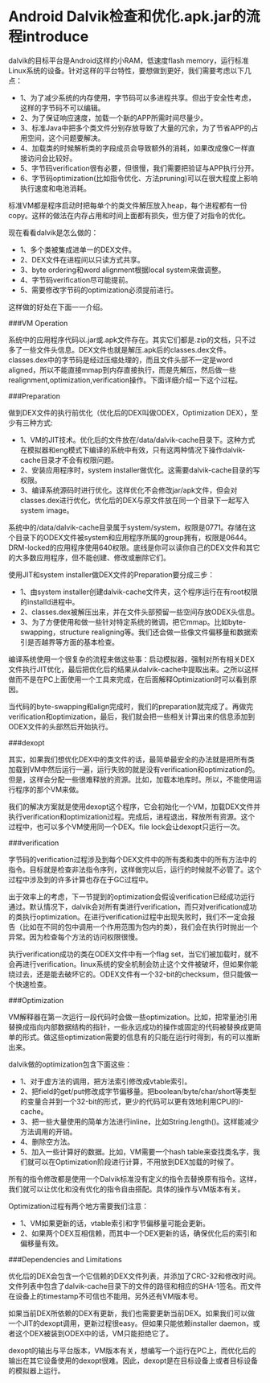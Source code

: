 # Android Dalvik检查和优化.apk.jar的流程introduce

dalvik的目标平台是Android这样的小RAM，低速度flash memory，运行标准Linux系统的设备。针对这样的平台特性，要想做到更好，我们需要考虑以下几点：

- 1、为了减少系统的内存使用，字节码可以多进程共享。但出于安全性考虑，这样的字节码不可以编辑。
- 2、为了保证响应速度，加载一个新的APP所需时间尽量少。
- 3、标准Java中把多个类文件分别存放导致了大量的冗余，为了节省APP的占用空间，这个问题要解决。
- 4、加载类的时候解析类的字段成员会导致额外的消耗，如果改成像C一样直接访问会比较好。
- 5、字节码verification很有必要，但很慢，我们需要把验证与APP执行分开。
- 6、字节码optimization(比如指令优化、方法pruning)可以在很大程度上影响执行速度和电池消耗。

标准VM都是程序启动时把每单个的类文件解压放入heap，每个进程都有一份copy。这样的做法在内存占用和时间上面都有损失，但方便了对指令的优化。

现在看看dalvik是怎么做的：

- 1、多个类被集成进单一的DEX文件。
- 2、DEX文件在进程间以只读方式共享。
- 3、byte ordering和word alignment根据local system来做调整。
- 4、字节码verification尽可能提前。
- 5、需要修改字节码的optimization必须提前进行。

这样做的好处在下面一一介绍。

###VM Operation

系统中的应用程序代码以.jar或.apk文件存在。其实它们都是.zip的文档，只不过多了一些文件头信息。DEX文件也就是解压.apk后的classes.dex文件。classes.dex中的字节码是经过压缩处理的，而且文件头部不一定是word aligned，所以不能直接mmap到内存直接执行，而是先解压，然后做一些realignment,optimization,verification操作。下面详细介绍一下这个过程。

###Preparation

做到DEX文件的执行前优化（优化后的DEX叫做ODEX，Optimization DEX），至少有三种方式:

- 1、VM的JIT技术。优化后的文件放在/data/dalvik-cache目录下。这种方式在模拟器和eng模式下编译的系统中有效，只有这两种情况下操作dalvik-cache目录才不会有权限问题。
- 2、安装应用程序时，system installer做优化。这需要dalvik-cache目录的写权限。
- 3、编译系统源码时进行优化。这样优化不会修改jar/apk文件，但会对classes.dex进行优化，优化后的DEX与原文件放在同一个目录下一起写入system image。

系统中的/data/dalvik-cache目录属于system/system，权限是0771。存储在这个目录下的ODEX文件被system和应用程序所属的group拥有，权限是0644。DRM-locked的应用程序使用640权限。底线是你可以读你自己的DEX文件和其它的大多数应用程序，但不能创建、修改或删除它们。

使用JIT和system installer做DEX文件的Preparation要分成三步：

- 1、由system installer创建dalvik-cache文件夹，这个程序运行在有root权限的installd进程中。
- 2、classes.dex被解压出来，并在文件头部预留一些空间存放ODEX头信息。
- 3、为了方便使用和做一些针对特定系统的微调，把它mmap。比如byte-swapping，structure realigning等。我们还会做一些像文件偏移量和数据索引是否越界等方面的基本检查。

编译系统使用一个很复杂的流程来做这些事：启动模拟器，强制对所有相关DEX文件执行JIT优化，最后把优化后的结果从dalvik-cache中提取出来。之所以这样做而不是在PC上面使用一个工具来完成，在后面解释Optimization时可以看到原因。

当代码的byte-swapping和align完成时，我们的preparation就完成了。再做完verification和optimization，最后，我们就会把一些相关计算出来的信息添加到ODEX文件的头部然后开始执行。

###dexopt

其实，如果我们想优化DEX中的类文件的话，最简单最安全的办法就是把所有类加载到VM中然后运行一遍，运行失败的就是没有verification和optimization的。但是，这样会分配一些很难释放的资源。比如，加载本地库时。所以，不能使用运行程序的那个VM来做。

我们的解决方案就是使用dexopt这个程序，它会初始化一个VM，加载DEX文件并执行verification和optimization过程。完成后，进程退出，释放所有资源。这个过程中，也可以多个VM使用同一个DEX。file lock会让dexopt只运行一次。

###verification

字节码的verification过程涉及到每个DEX文件中的所有类和类中的所有方法中的指令。目标就是检查非法指令序列，这样做完以后，运行的时候就不必管了。这个过程中涉及到的许多计算也存在于GC过程中。

出于效率上的考虑，下一节提到的optimization会假设verification已经成功运行通过。默认情况下，dalvik会对所有类进行verification，而只对verification成功的类执行optimization。在进行verification过程中出现失败时，我们不一定会报告（比如在不同的包中调用一个作用范围为包内的类），我们会在执行时抛出一个异常。因为检查每个方法的访问权限很慢。

执行verification成功的类在ODEX文件中有一个flag set，当它们被加载时，就不会再进行verification。linux系统的安全机制会防止这个文件被破坏，但如果你能绕过去，还是能去破坏它的。ODEX文件有一个32-bit的checksum，但只能做一个快速检查。

###Optimization

VM解释器在第一次运行一段代码时会做一些optimization。比如，把常量池引用替换成指向内部数据结构的指针，一些永远成功的操作或固定的代码被替换成更简单的形式。做这些optimization需要的信息有的只能在运行时得到，有的可以推断出来。

dalvik做的optimization包含下面这些：

- 1、对于虚方法的调用，把方法索引修改成vtable索引。
- 2、把field的get/put修改成字节偏移量。把boolean/byte/char/short等类型的变量合并到一个32-bit的形式，更少的代码可以更有效地利用CPU的I-cache。
- 3、把一些大量使用的简单方法进行inline，比如String.length()。这样能减少方法调用的开销。
- 4、删除空方法。
- 5、加入一些计算好的数据。比如，VM需要一个hash table来查找类名字，我们就可以在Optimization阶段进行计算，不用放到DEX加载的时候了。

所有的指令修改都是使用一个Dalvik标准没有定义的指令去替换原有指令。这样，我们就可以让优化和没有优化的指令自由搭配。具体的操作与VM版本有关。

Optimization过程有两个地方需要我们注意：

- 1、VM如果更新的话，vtable索引和字节偏移量可能会更新。
- 2、如果两个DEX互相信赖，而其中一个DEX更新的话，确保优化后的索引和偏移量有效。

###Dependencies and Limitations

优化后的DEX会包含一个它信赖的DEX文件列表，并添加了CRC-32和修改时间。文件列表中包含了dalvik-cache目录下的文件的路径和相应的SHA-1签名。而文件在设备上的timestamp不可信也不能用。另外还有VM版本号。

如果当前DEX所依赖的DEX有更新，我们也需要更新当前DEX。如果我们可以做一个JIT的dexopt调用，更新过程很easy。但如果只能依赖installer daemon，或者这个DEX被装到ODEX中的话，VM只能拒绝它了。

dexopt的输出与平台版本，VM版本有关，想编写一个运行在PC上，而优化后的输出在其它设备使用的dexopt很难。因此，dexopt是在目标设备上或者目标设备的模拟器上运行。